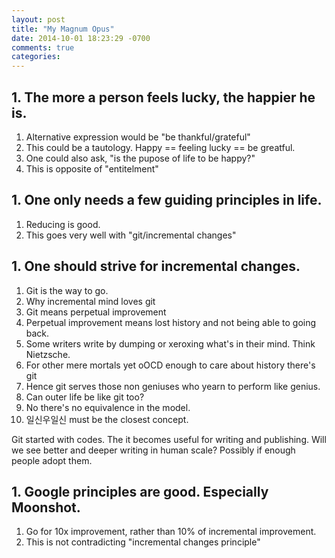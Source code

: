 ```yaml
---
layout: post
title: "My Magnum Opus"
date: 2014-10-01 18:23:29 -0700
comments: true
categories: 
---
```

## 1. The more a person feels lucky, the happier he is.

1. Alternative expression would be "be thankful/grateful"
1. This could be a tautology. Happy == feeling lucky == be greatful.
1. One could also ask, "is the pupose of life to be happy?"
1. This is opposite of "entitelment"

## 1. One only needs a few guiding principles in life.

1. Reducing is good.
1. This goes very well with "git/incremental changes"

## 1. One should strive for incremental changes.
1. Git is the way to go.
1. Why incremental mind loves git
1. Git means perpetual improvement
1. Perpetual improvement means lost history and not being able to going back. 
1. Some writers write by dumping or xeroxing what's in their mind. Think Nietzsche. 
1. For other mere mortals yet oOCD enough to care about history there's git
1. Hence git serves those non geniuses who yearn to perform like genius. 
1. Can outer life be like git too?
1. No there's no equivalence in the model. 
1. 일신우일신 must be the closest concept. 

Git started with codes. 
The it becomes useful for writing and publishing. 
Will we see better and deeper writing in human scale? Possibly if enough people adopt them. 

## 1. Google principles are good. Especially Moonshot.

1. Go for 10x improvement, rather than 10% of incremental improvement.
1. This is not contradicting "incremental changes principle"


